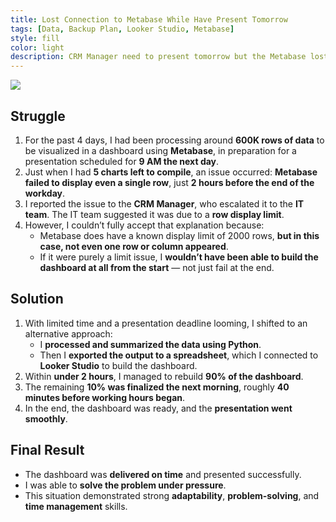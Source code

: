 ```yaml
---
title: Lost Connection to Metabase While Have Present Tomorrow
tags: [Data, Backup Plan, Looker Studio, Metabase]
style: fill
color: light
description: CRM Manager need to present tomorrow but the Metabase lost connection, D-2 Hours before working hours end.
---
```


![](https://ik.imagekit.io/syafniya/lost%20connection.png?updatedAt=1750911366738)

## Struggle

1. For the past 4 days, I had been processing around **600K rows of data** to be visualized in a dashboard using **Metabase**, in preparation for a presentation scheduled for **9 AM the next day**.
2. Just when I had **5 charts left to compile**, an issue occurred: **Metabase failed to display even a single row**, just **2 hours before the end of the workday**.
3. I reported the issue to the **CRM Manager**, who escalated it to the **IT team**. The IT team suggested it was due to a **row display limit**.
4. However, I couldn’t fully accept that explanation because:
   - Metabase does have a known display limit of 2000 rows, **but in this case, not even one row or column appeared**.
   - If it were purely a limit issue, I **wouldn’t have been able to build the dashboard at all from the start** — not just fail at the end.

## Solution

1. With limited time and a presentation deadline looming, I shifted to an alternative approach:
   - I **processed and summarized the data using Python**.
   - Then I **exported the output to a spreadsheet**, which I connected to **Looker Studio** to build the dashboard.
2. Within **under 2 hours**, I managed to rebuild **90% of the dashboard**.
3. The remaining **10% was finalized the next morning**, roughly **40 minutes before working hours began**.
4. In the end, the dashboard was ready, and the **presentation went smoothly**.

## Final Result

- The dashboard was **delivered on time** and presented successfully.
- I was able to **solve the problem under pressure**.
- This situation demonstrated strong **adaptability**, **problem-solving**, and **time management** skills.
